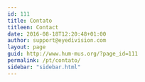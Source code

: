 ```yaml
---
id: 111
title: Contato
titleen: Contact
date: 2016-08-18T12:20:48+01:00
author: support@eyedivision.com
layout: page
guid: http://www.hum-mus.org/?page_id=111
permalink: /pt/contato/
sidebar: "sidebar.html"
---
```

